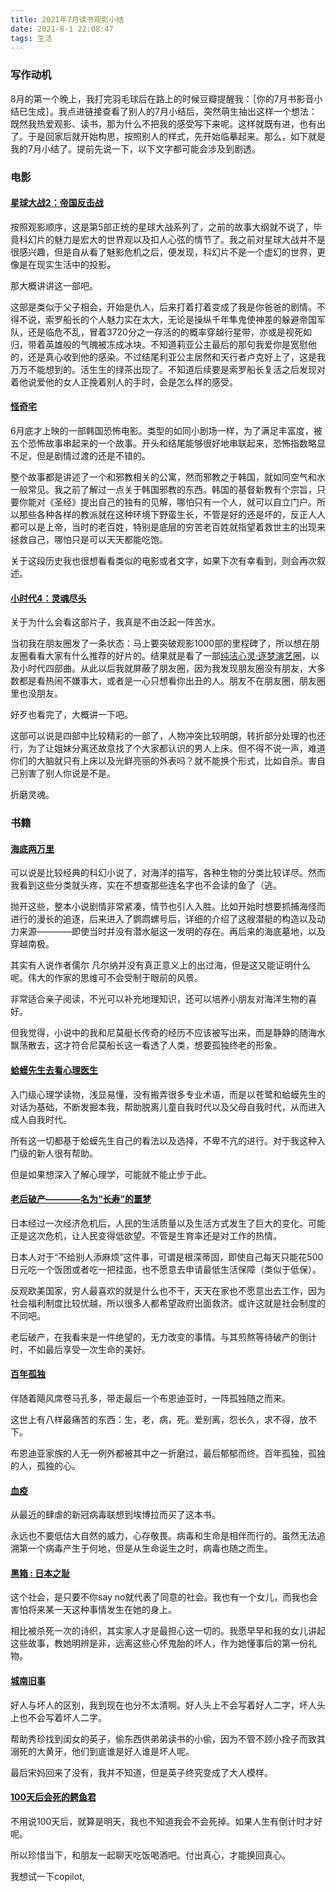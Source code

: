 ```yaml
---
title: 2021年7月读书观影小结
date: 2021-8-1 22:08:47
tags: 生活
---
```


### 写作动机

8月的第一个晚上，我打完羽毛球后在路上的时候豆瓣提醒我：［你的7月书影音小结已生成］。我点进链接查看了别人的7月小结后，突然萌生抽出这样一个想法：既然我热爱观影、读书，那为什么不把我的感受写下来呢。这样就既有进，也有出了。于是回家后就开始构思，按照别人的样式，先开始临摹起来。那么，如下就是我的7月小结了。提前先说一下，以下文字都可能会涉及到剧透。

### 电影

#### [星球大战2：帝国反击战](https://movie.douban.com/subject/1296528/)

按照观影顺序，这是第5部正统的星球大战系列了，之前的故事大纲就不说了，毕竟科幻片的魅力是宏大的世界观以及扣人心弦的情节了。我之前对星球大战并不是很感兴趣，但是自从看了魅影危机之后，便发现，科幻片不是一个虚幻的世界，更像是在现实生活中的投影。

那大概讲讲这一部吧。

这部是类似于父子相会，开始是仇人，后来打着打着变成了我是你爸爸的剧情。不得不说，索罗船长的个人魅力实在太大，无论是操纵千年隼鬼使神差的躲避帝国军队，还是临危不乱，冒着3720分之一存活的的概率穿越行星带，亦或是视死如归，带着英雄般的气魄被冻成冰块。不知道莉亚公主最后的那句我爱你是宽慰他的，还是真心收到他的感染。不过结尾利亚公主居然和天行者卢克好上了，这是我万万不能想到的。活生生的绿茶出现了。不知道后续要是索罗船长复活之后发现对着他说爱他的女人正挽着别人的手时，会是怎么样的感受。


#### [怪奇宅](https://movie.douban.com/subject/35477218/)

6月底才上映的一部韩国恐怖电影。类型的如同小剧场一样，为了满足丰富度，被五个恐怖故事串起来的一个故事。开头和结尾能够很好地串联起来，恐怖指数略显不足，但是剧情过渡的还是不错的。

整个故事都是讲述了一个和邪教相关的公寓，然而邪教之于韩国，就如同空气和水一般常见。我之前了解过一点关于韩国邪教的东西。韩国的基督新教有个宗旨，只要你能对《圣经》提出自己的独有的见解，哪怕只有一个人，就可以自立门户。所以那些各种各样的教派就在这种环境下野蛮生长，不管是好的还是坏的，反正人人都可以是上帝，当时的老百姓，特别是底层的穷苦老百姓就指望着救世主的出现来拯救自己，哪怕只是可以天天都能吃饱。

关于这段历史我也很想看看类似的电影或者文字，如果下次有幸看到，则会再次叙述。

#### [小时代4：灵魂尽头](https://movie.douban.com/subject/24847343/)

关于为什么会看这部片子，我真是不由泛起一阵苦水。

当初我在朋友圈发了一条状态：马上要突破观影1000部的里程碑了，所以想在朋友圈看看大家有什么推荐的好片的。结果就是看了一部[纯洁心灵·逐梦演艺圈](https://movie.douban.com/subject/26322774/)，以及小时代四部曲。从此以后我就屏蔽了朋友圈，因为我发现朋友圈没有朋友，大多数都是看热闹不嫌事大，或者是一心只想看你出丑的人。朋友不在朋友圈，朋友圈里也没朋友。

好歹也看完了，大概讲一下吧。

这部可以说是四部中比较精彩的一部了，人物冲突比较明朗，转折部分处理的也还行，为了让姐妹分离还故意找了个大家都认识的男人上床。但不得不说一声，难道你们的大脑就只有上床以及光鲜亮丽的外表吗？就不能换个形式，比如自杀。害自己别害了别人你说是不是。

折磨灵魂。

### 书籍

#### [海底两万里](https://book.douban.com/subject/4881634/)

可以说是比较经典的科幻小说了，对海洋的描写，各种生物的分类比较详尽。然而我看到这些分类就头疼，实在不想查那些连名字也不会读的鱼了（逃。

抛开这些，整本小说剧情非常紧凑，情节也引人入胜。比如开始时想要抓捕海怪而进行的漫长的追逐，后来进入了鹦鹉螺号后，详细的介绍了这艘潜艇的构造以及动力来源————即使当时并没有潜水艇这一发明的存在。再后来的海底墓地，以及穿越南极。

其实有人说作者儒尔 凡尔纳并没有真正意义上的出过海，但是这又能证明什么呢。伟大的作家的思维可不会受制于眼前的风景。

非常适合亲子阅读，不光可以补充地理知识，还可以培养小朋友对海洋生物的喜好。

但我觉得，小说中的我和尼莫艇长传奇的经历不应该被写出来，而是静静的随海水飘荡散去，这才符合尼莫船长这一看透了人类，想要孤独终老的形象。


#### [蛤蟆先生去看心理医生](https://book.douban.com/subject/35143790/)

入门级心理学读物，浅显易懂，没有搬弄很多专业术语，而是以苍鹭和蛤蟆先生的对话为基础，不断发掘本我，帮助脱离儿童自我时代以及父母自我时代，从而进入成人自我时代。

所有这一切都基于蛤蟆先生自己的看法以及选择，不卑不亢的进行。对于我这种入门级的新人很有帮助。

但是如果想深入了解心理学，可能就不能止步于此。

#### [老后破产————名为“长寿”的噩梦](https://book.douban.com/subject/30143251/)

日本经过一次经济危机后，人民的生活质量以及生活方式发生了巨大的变化。可能正是这次危机，让人民变得低欲望。不管是生育率还是对工作的热情。

日本人对于“不给别人添麻烦”这件事，可谓是根深蒂固，即使自己每天只能花500日元吃一个饭团或者吃一把挂面，也不愿意去申请最低生活保障（类似于低保）。

反观欧美国家，穷人最喜欢的就是什么也不干，天天在家也不愿意出去工作，因为社会福利制度比较优越，所以很多人都希望政府出面救济。或许这就是社会制度的不同吧。

老后破产，在我看来是一件绝望的，无力改变的事情。与其煎熬等待破产的倒计时，不如最后享受一次生命的美好。

#### [百年孤独](https://book.douban.com/subject/6082808/)

伴随着飓风席卷马孔多，带走最后一个布恩迪亚时，一阵孤独随之而来。

这世上有八样最痛苦的东西：生，老，病，死。爱别离，怨长久，求不得，放不下。

布恩迪亚家族的人无一例外都被其中之一折磨过，最后郁郁而终。百年孤独，孤独的人，孤独的心。


#### [血疫](https://book.douban.com/subject/26712353/)

从最近的肆虐的新冠病毒联想到埃博拉而买了这本书。

永远也不要低估大自然的威力，心存敬畏。病毒和生命是相伴而行的。虽然无法追溯第一个病毒产生于何地，但是从生命诞生之时，病毒也随之而生。


#### [黑箱 : 日本之耻](https://book.douban.com/subject/30484795/)

这个社会，是只要不你say no就代表了同意的社会。我也有一个女儿，而我也会害怕将来某一天这种事情发生在她的身上。

相比被杀死一次的诗织，其实家人才是最担心这一切的。我愿早早和我的女儿讲起这些故事，教她明辨是非，远离这些心怀鬼胎的坏人，作为她懂事后的第一份礼物。


#### [城南旧事](https://book.douban.com/subject/21326549/)

好人与坏人的区别，我到现在也分不太清啊。好人头上不会写着好人二字，坏人头上也不会写着坏人二字。

帮助秀珍找到闺女的英子，偷东西供弟弟读书的小偷，因为不管不顾小拴子而致其溺死的大黄牙，他们到底谁是好人谁是坏人呢。

最后宋妈回来了没有，我并不知道，但是英子终究变成了大人模样。


#### [100天后会死的鳄鱼君](https://book.douban.com/subject/35224085/)

不用说100天后，就算是明天，我也不知道我会不会死掉。如果人生有倒计时才好呢。

所以珍惜当下，和朋友一起聊天吃饭喝酒吧。付出真心，才能换回真心。

我想试一下copilot,
